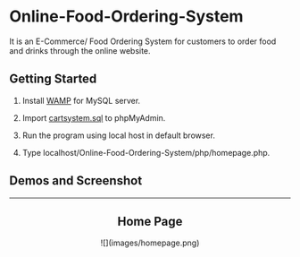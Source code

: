 # Online-Food-Ordering-System
It is an E-Commerce/ Food Ordering System for customers to order food and drinks through the online website. 

## Getting Started
1. Install  [WAMP](https://www.wampserver.com/en/download-wampserver-64bits/) for MySQL server.

2. Import  [cartsystem.sql](/Online-Food-Ordering-System/cartsystem.sql) to phpMyAdmin. 

3. Run the program using local host in default browser.

4. Type localhost/Online-Food-Ordering-System/php/homepage.php. 

## Demos and Screenshot 

-----

<div align="center">
  <h2>Home Page</h2>
![](images/homepage.png)
</div>
